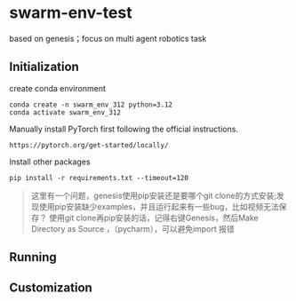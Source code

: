 # swarm-env-test
based on genesis；focus on multi agent robotics task

## Initialization
create conda environment
```
conda create -n swarm_env_312 python=3.12
conda activate swarm_env_312
```


Manually install PyTorch first following the official instructions.
```
https://pytorch.org/get-started/locally/
```

Install other packages
```
pip install -r requirements.txt --timeout=120
```
> 这里有一个问题，genesis使用pip安装还是要哪个git clone的方式安装;发现使用pip安装缺少examples，并且运行起来有一些bug，比如视频无法保存？
> 使用git clone再pip安装的话，记得右键Genesis，然后Make Directory as Source ，（pycharm），可以避免import 报错

## Running


## Customization

